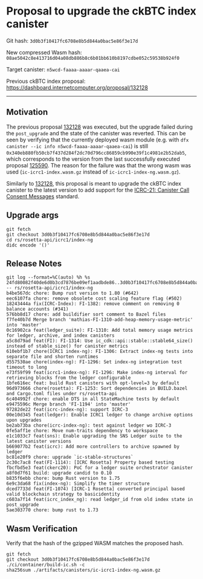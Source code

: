 # Proposal to upgrade the ckBTC index canister

Git hash: `3d0b3f10417fc6708e8b5d844a0bac5e86f3e17d`

New compressed Wasm hash: `08ae5042c8e413716d04a08db886b8c6b01bb610b8197cdbe052c59538b924f0`

Target canister: `n5wcd-faaaa-aaaar-qaaea-cai`

Previous ckBTC index proposal: https://dashboard.internetcomputer.org/proposal/132128

---

## Motivation
The previous proposal [132128](https://dashboard.internetcomputer.org/proposal/132128) was executed, but the upgrade failed during the `post_upgrade` and the state of the canister was reverted.
This can be seen by verifying that the currently deployed wasm module (e.g. with `dfx canister --ic info n5wcd-faaaa-aaaar-qaaea-cai`) is still `0x340eb880fb50cb7f437d284f2dc70d796cc86859cb990e39f1c4981e2b52dab5`, which corresponds to the version from the last successfully executed proposal [125590](https://dashboard.internetcomputer.org/proposal/125590).
The reason for the failure was that the wrong wasm was used (`ic-icrc1-index.wasm.gz` instead of `ic-icrc1-index-ng.wasm.gz`).

Similarly to [132128](https://dashboard.internetcomputer.org/proposal/132128), this proposal is meant to upgrade the ckBTC index canister to the latest version to add support for the [ICRC-21: Canister Call Consent Messages](https://github.com/dfinity/wg-identity-authentication/blob/fd846030109710cab67d9381485a73db424f2b07/topics/ICRC-21/icrc_21_consent_msg.md) standard.


## Upgrade args

```
git fetch
git checkout 3d0b3f10417fc6708e8b5d844a0bac5e86f3e17d
cd rs/rosetta-api/icrc1/index-ng
didc encode '()'
```

## Release Notes

```
git log --format=%C(auto) %h %s 24fd80082f40de6d0b3cd7876be09ef1aadbde86..3d0b3f10417fc6708e8b5d844a0bac5e86f3e17d -- rs/rosetta-api/icrc1/index-ng
b4be567dc chore: Bump rust version to 1.80 (#642)
eec6107fa chore: remove obsolete cost scaling feature flag (#502)
18243444a fix(ICRC-Index): FI-1382: remove comment on removing 0 balance accounts (#341)
576bb8d17 chore: add buildifier sort comment to Bazel files
f7fe40b7d Merge branch 'mathias-FI-1310-add-heap-memory-usage-metric' into 'master'
0c16902ca feat(ledger_suite): FI-1310: Add total memory usage metrics for ledger, archive, and index canisters
a5c8d79ad feat(FI): FI-1314: Use ic_cdk::api::stable::stable64_size() instead of stable_size() for canister metrics
610ebf1b7 chore(ICRC1 index-ng): FI-1306: Extract index-ng tests into separate file and shorten runtimes
d557530ae chore(index-ng): FI-1296: Set index-ng integration test timeout to long
e73f59f99 feat(icrc1-index-ng): FI-1296: Make index-ng interval for retrieving blocks from the ledger configurable
1bfe616ec feat: build Rust canisters with opt-level=3 by default
96d973666 chore(rosetta): FI-1253: Sort dependencies in BUILD.bazel and Cargo.toml files under rs/rosetta-api
6c404992f chore: enable DTS in all StateMachine tests by default
e9475596c Merge branch 'FI-1194' into 'master'
97282de22 feat(icrc-index-ng): support ICRC-3
00e10d345 feat(ledger): Enable ICRC1 ledger to change archive options upon upgrades
be2ab73ba chore(icrc-index-ng): test against ledger wo ICRC-3
0fe5aff1e chore: Move num-traits dependency to workspace
e1c1033c7 feat(sns): Enable upgrading the SNS Ledger suite to the latest canister versions
b669077b2 feat(icrc): Add more controllers to archive spawned by ledger
bc81e20f9 chore: upgrade `ic-stable-structures`
2c30c7ac8 feat(FI-1114): [ICRC Rosetta] Property based testing
fbcfbd5e3 feat(ckerc20): PoC for a ledger suite orchestrator canister
a8f0d7f61 build: upgrade candid to 0.10
b835f6ebb chore: bump Rust version to 1.75
6e9c3da68 fix(index-ng): Simplify the timer structure
dced7733d feat(FI-1074) [ICRC-1 Rosetta] converted principal based valid blockchain strategy to basicidentity
c603a7f14 feat(icrc_index_ng): read ledger_id from old index state in post_upgrade
5ae303770 chore: bump rust to 1.73
 ```

## Wasm Verification

Verify that the hash of the gzipped WASM matches the proposed hash.

```
git fetch
git checkout 3d0b3f10417fc6708e8b5d844a0bac5e86f3e17d
./ci/container/build-ic.sh -c
sha256sum ./artifacts/canisters/ic-icrc1-index-ng.wasm.gz
```
